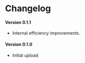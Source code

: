 ﻿Changelog
================

#### Version 0.1.1
* Internal efficiency improvements.

#### Version 0.1.0
* Initial upload